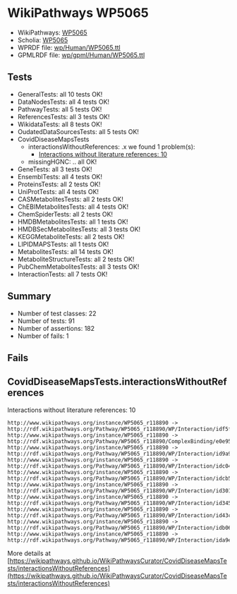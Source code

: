 # WikiPathways WP5065

* WikiPathways: [WP5065](https://identifiers.org/wikipathways:WP5065)
* Scholia: [WP5065](https://scholia.toolforge.org/wikipathways/WP5065)
* WPRDF file: [wp/Human/WP5065.ttl](../wp/Human/WP5065.ttl)
* GPMLRDF file: [wp/gpml/Human/WP5065.ttl](../wp/gpml/Human/WP5065.ttl)

## Tests
* GeneralTests: all 10 tests OK!
* DataNodesTests: all 4 tests OK!
* PathwayTests: all 5 tests OK!
* ReferencesTests: all 3 tests OK!
* WikidataTests: all 8 tests OK!
* OudatedDataSourcesTests: all 5 tests OK!
* CovidDiseaseMapsTests
    * interactionsWithoutReferences: .x we found 1 problem(s):
        * [Interactions without literature references: 10](#9701cce1)
    * missingHGNC: .. all OK!
* GeneTests: all 3 tests OK!
* EnsemblTests: all 4 tests OK!
* ProteinsTests: all 2 tests OK!
* UniProtTests: all 4 tests OK!
* CASMetabolitesTests: all 2 tests OK!
* ChEBIMetabolitesTests: all 4 tests OK!
* ChemSpiderTests: all 2 tests OK!
* HMDBMetabolitesTests: all 1 tests OK!
* HMDBSecMetabolitesTests: all 3 tests OK!
* KEGGMetaboliteTests: all 2 tests OK!
* LIPIDMAPSTests: all 1 tests OK!
* MetabolitesTests: all 14 tests OK!
* MetaboliteStructureTests: all 2 tests OK!
* PubChemMetabolitesTests: all 3 tests OK!
* InteractionTests: all 7 tests OK!


## Summary

* Number of test classes: 22
* Number of tests: 91
* Number of assertions: 182
* Number of fails: 1

## Fails

<a name="9701cce1" />

## CovidDiseaseMapsTests.interactionsWithoutReferences

Interactions without literature references: 10
```
http://www.wikipathways.org/instance/WP5065_r118890 -> http://rdf.wikipathways.org/Pathway/WP5065_r118890/WP/Interaction/idf5f63b5b
http://www.wikipathways.org/instance/WP5065_r118890 -> http://rdf.wikipathways.org/Pathway/WP5065_r118890/ComplexBinding/e0e95
http://www.wikipathways.org/instance/WP5065_r118890 -> http://rdf.wikipathways.org/Pathway/WP5065_r118890/WP/Interaction/id9a9099b7
http://www.wikipathways.org/instance/WP5065_r118890 -> http://rdf.wikipathways.org/Pathway/WP5065_r118890/WP/Interaction/idc047fb67
http://www.wikipathways.org/instance/WP5065_r118890 -> http://rdf.wikipathways.org/Pathway/WP5065_r118890/WP/Interaction/idcb5a79c6
http://www.wikipathways.org/instance/WP5065_r118890 -> http://rdf.wikipathways.org/Pathway/WP5065_r118890/WP/Interaction/id30105322
http://www.wikipathways.org/instance/WP5065_r118890 -> http://rdf.wikipathways.org/Pathway/WP5065_r118890/WP/Interaction/id34540c1c
http://www.wikipathways.org/instance/WP5065_r118890 -> http://rdf.wikipathways.org/Pathway/WP5065_r118890/WP/Interaction/id43cd660f
http://www.wikipathways.org/instance/WP5065_r118890 -> http://rdf.wikipathways.org/Pathway/WP5065_r118890/WP/Interaction/idb065e73b
http://www.wikipathways.org/instance/WP5065_r118890 -> http://rdf.wikipathways.org/Pathway/WP5065_r118890/WP/Interaction/ida9ef11ca
```

More details at [https://wikipathways.github.io/WikiPathwaysCurator/CovidDiseaseMapsTests/interactionsWithoutReferences](https://wikipathways.github.io/WikiPathwaysCurator/CovidDiseaseMapsTests/interactionsWithoutReferences)

